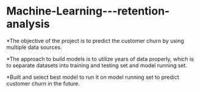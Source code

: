 # Machine-Learning---retention-analysis
*The objective of the project is to predict the customer churn by using multiple data sources.

*The approach to build models is to utilize years of data properly, which is to separate datasets into training and testing set and model running set.

*Built and select best model to run it on model running set to predict customer churn in the future.
